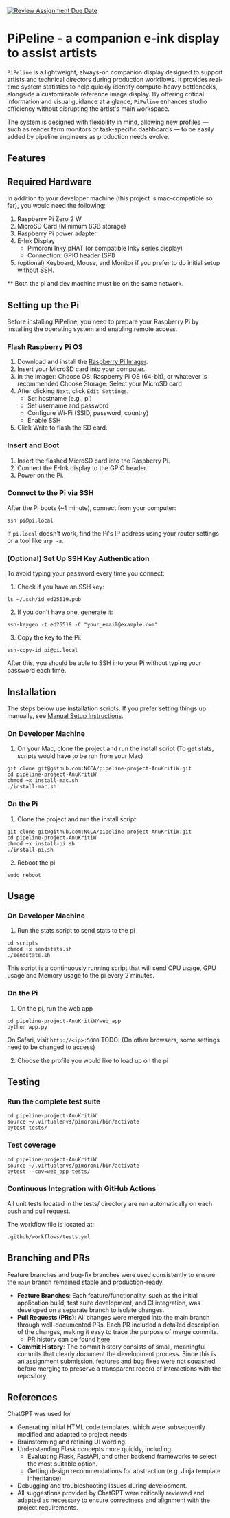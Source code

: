 [![Review Assignment Due Date](https://classroom.github.com/assets/deadline-readme-button-22041afd0340ce965d47ae6ef1cefeee28c7c493a6346c4f15d667ab976d596c.svg)](https://classroom.github.com/a/Tn7g_Mhz)

# PiPeline - a companion e-ink display to assist artists

`PiPeline` is a lightweight, always-on companion display designed to support artists and technical directors during production workflows. It provides real-time system statistics to help quickly identify compute-heavy bottlenecks, alongside a customizable reference image display. By offering critical information and visual guidance at a glance, `PiPeline` enhances studio efficiency without disrupting the artist's main workspace.

The system is designed with flexibility in mind, allowing new profiles — such as render farm monitors or task-specific dashboards — to be easily added by pipeline engineers as production needs evolve.

## Features

## Required Hardware
In addition to your developer machine (this project is mac-compatible so far), you would need the following:
1. Raspberry Pi Zero 2 W
2. MicroSD Card (Minimum 8GB storage)
3. Raspberry Pi power adapter
4. E-Ink Display
    - Pimoroni Inky pHAT (or compatible Inky series display)
    - Connection: GPIO header (SPI)
5. (optional) Keyboard, Mouse, and Monitor if you prefer to do initial setup without SSH.

\** Both the pi and dev machine must be on the same network.

## Setting up the Pi

Before installing PiPeline, you need to prepare your Raspberry Pi by installing the operating system and enabling remote access.

### Flash Raspberry Pi OS
1. Download and install the [Raspberry Pi Imager](https://www.raspberrypi.com/software/).
2. Insert your MicroSD card into your computer.
3. In the Imager:
    Choose OS: Raspberry Pi OS (64-bit), or whatever is recommended
    Choose Storage: Select your MicroSD card
4. After clicking `Next`, click `Edit Settings`.
    * Set hostname (e.g., pi)
    * Set username and password
    * Configure Wi-Fi (SSID, password, country)
    * Enable SSH
5. Click Write to flash the SD card.

### Insert and Boot
1. Insert the flashed MicroSD card into the Raspberry Pi.
2. Connect the E-Ink display to the GPIO header.
3. Power on the Pi.

### Connect to the Pi via SSH
After the Pi boots (~1 minute), connect from your computer:
```
ssh pi@pi.local
```
If `pi.local` doesn't work, find the Pi's IP address using your router settings or a tool like `arp -a`.

### (Optional) Set Up SSH Key Authentication
To avoid typing your password every time you connect:
1. Check if you have an SSH key:
```
ls ~/.ssh/id_ed25519.pub
```
2. If you don't have one, generate it:
```
ssh-keygen -t ed25519 -C "your_email@example.com"
```
3. Copy the key to the Pi:
```
ssh-copy-id pi@pi.local
```
After this, you should be able to SSH into your Pi without typing your password each time.

## Installation

<!-- 1. Enable SPI and I2C under "Interface Options" with the command:
```
sudo raspi-config
``` -->

The steps below use installation scripts. If you prefer setting things up manually, see [Manual Setup Instructions](./assets/docs/manual-setup.md).

### On Developer Machine

1. On your Mac, clone the project and run the install script
(To get stats, scripts would have to be run from your Mac)
```
git clone git@github.com:NCCA/pipeline-project-AnuKritiW.git
cd pipeline-project-AnuKritiW
chmod +x install-mac.sh
./install-mac.sh
```

### On the Pi

1. Clone the project and run the install script:
```
git clone git@github.com:NCCA/pipeline-project-AnuKritiW.git
cd pipeline-project-AnuKritiW
chmod +x install-pi.sh
./install-pi.sh
```

2. Reboot the pi
```
sudo reboot
```

## Usage

### On Developer Machine

1. Run the stats script to send stats to the pi
```
cd scripts
chmod +x sendstats.sh
./sendstats.sh
```

This script is a continuously running script that will send CPU usage, GPU usage and Memory usage to the pi every 2 minutes.

### On the Pi

1. On the pi, run the web app
```
cd pipeline-project-AnuKritiW/web_app
python app.py
```

On Safari, visit `http://<ip>:5000`
TODO: (On other browsers, some settings need to be changed to access)

2. Choose the profile you would like to load up on the pi

## Testing

### Run the complete test suite
```
cd pipeline-project-AnuKritiW
source ~/.virtualenvs/pimoroni/bin/activate
pytest tests/
```

### Test coverage
```
cd pipeline-project-AnuKritiW
source ~/.virtualenvs/pimoroni/bin/activate
pytest --cov=web_app tests/
```

### Continuous Integration with GitHub Actions
All unit tests located in the tests/ directory are run automatically on each push and pull request.
<!-- TODO: CI workflow ensures that installation scripts and project dependencies remain valid across updates -->
The workflow file is located at:
```
.github/workflows/tests.yml
```

## Branching and PRs

Feature branches and bug-fix branches were used consistently to ensure the `main` branch remained stable and production-ready.

* **Feature Branches**: Each feature/functionality, such as the initial application build, test suite development, and CI integration, was developed on a separate branch to isolate changes.
* **Pull Requests (PRs)**: All changes were merged into the main branch through well-documented PRs. Each PR included a detailed description of the changes, making it easy to trace the purpose of merge commits.
    * PR history can be found [here](https://github.com/NCCA/pipeline-project-AnuKritiW/pulls?q=is%3Apr+is%3Aclosed)
* **Commit History**: The commit history consists of small, meaningful commits that clearly document the development process. Since this is an assignment submission, features and bug fixes were not squashed before merging to preserve a transparent record of interactions with the repository.

## References

ChatGPT was used for
* Generating initial HTML code templates, which were subsequently modified and adapted to project needs.
* Brainstorming and refining UI wording.
* Understanding Flask concepts more quickly, including:
    * Evaluating Flask, FastAPI, and other backend frameworks to select the most suitable option.
    * Getting design recommendations for abstraction (e.g. Jinja template inheritance)
* Debugging and troubleshooting issues during development.
* All suggestions provided by ChatGPT were critically reviewed and adapted as necessary to ensure correctness and alignment with the project requirements.